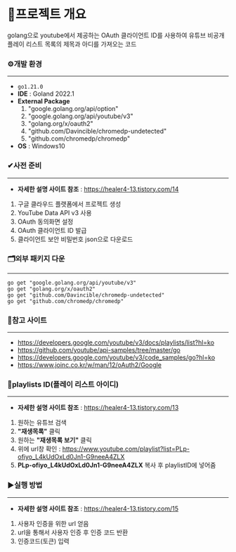 # 🔎프로젝트 개요
golang으로 youtube에서 제공하는 OAuth 클라이언트 ID를 사용하여 유튜브 비공개 플레이 리스트 목록의 제목과 아디를 가져오는 코드

### ⚙개발 환경
***
- `go1.21.0`
- **IDE** : Goland 2022.1
- **External Package**
  1. "google.golang.org/api/option"
  2. "google.golang.org/api/youtube/v3"
  3. "golang.org/x/oauth2"
  4. "github.com/Davincible/chromedp-undetected"
  5. "github.com/chromedp/chromedp"
- **OS** : Windows10

### ✔사전 준비
***
- **자세한 설명 사이트 참조** : https://healer4-13.tistory.com/14
1. 구글 클라우드 플랫폼에서 프로젝트 생성
2. YouTube Data API v3 사용
3. OAuth 동의화면 설정
4. OAuth 클라이언트 ID 발급
5. 클라이언트 보안 비밀번호 json으로 다운로드

### 🗂외부 패키지 다운
***

    go get "google.golang.org/api/youtube/v3"
    go get "golang.org/x/oauth2"
    go get "github.com/Davincible/chromedp-undetected"
    go get "github.com/chromedp/chromedp"

### 📃참고 사이트
***
- https://developers.google.com/youtube/v3/docs/playlists/list?hl=ko
- https://github.com/youtube/api-samples/tree/master/go
- https://developers.google.com/youtube/v3/code_samples/go?hl=ko
- https://www.joinc.co.kr/w/man/12/oAuth2/Google

### 🔑playlists ID(플레이 리스트 아이디)
***
- **자세한 설명 사이트 참조** : https://healer4-13.tistory.com/13
1. 원하는 유튜브 검색
2. **"재생목록"** 클릭
3. 원하는 **"재생목록 보기"** 클릭
4. 위에 url창 확인 : https://www.youtube.com/playlist?list=PLp-ofiyo_L4kUdOxLd0Jn1-G9neeA4ZLX
5. **PLp-ofiyo_L4kUdOxLd0Jn1-G9neeA4ZLX** 복사 후 playlistID에 넣어줌

### ▶실행 방법
***
- **자세한 설명 사이트 참조** : https://healer4-13.tistory.com/15
1. 사용자 인증을 위한 url 얻음
2. url을 통해서 사용자 인증 후 인증 코드 반환
3. 인증코드(토큰) 입력
